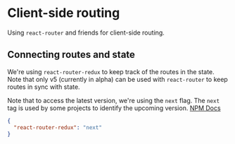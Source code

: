 # Client-side routing

Using `react-router` and friends for client-side routing.

## Connecting routes and state

We're using `react-router-redux` to keep track of the routes in the state. Note that only v5 (currently in alpha) can be used with `react-router` to keep routes in sync with state.

Note that to access the latest version, we're using the `next` flag. The `next` tag is used by some projects to identify the upcoming version. [NPM Docs](https://docs.npmjs.com/cli/dist-tag)

```json
{
  "react-router-redux": "next"
}
```
